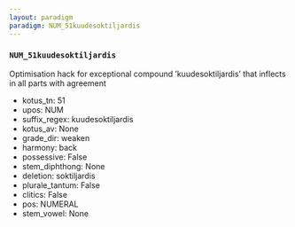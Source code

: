 ```yaml
---
layout: paradigm
paradigm: NUM_51kuudesoktiljardis
---
```

### ` NUM_51kuudesoktiljardis `

Optimisation hack for exceptional compound ’kuudesoktiljardis’ that inflects in all parts with agreement
* kotus_tn: 51
* upos: NUM
* suffix_regex: kuudesoktiljardis
* kotus_av: None
* grade_dir: weaken
* harmony: back
* possessive: False
* stem_diphthong: None
* deletion: soktiljardis
* plurale_tantum: False
* clitics: False
* pos: NUMERAL
* stem_vowel: None
